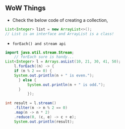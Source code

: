 ## WoW Things
- Check the below code of creating a collection,
```java
List<Integer> list = new ArrayList<>();
// List is an interface and ArrayList is a class!
```
- `forEach() and stream api`
```java
import java.util.stream.Stream;
    // forEach sure is handy...
List<Integer> l = Arrays.asList(10, 21, 30, 41, 50);
    l.forEach((n) -> {
    if (n % 2 == 0) {
    System.out.println(n + " is even.");
      } else {
          System.out.println(n + " is odd.");
      }
          });
    
int result = l.stream()
    .filter(n -> n % 2 == 0)
    .map(n -> n * 2)
    .reduce(0, (c, e) -> c + e);
    System.out.println(result);
```